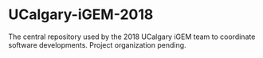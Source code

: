 # UCalgary-iGEM-2018
The central repository used by the 2018 UCalgary iGEM team to coordinate software developments. Project organization pending.
